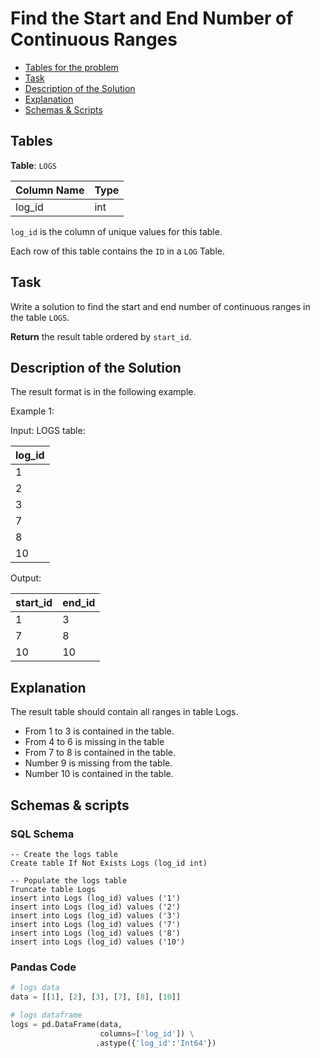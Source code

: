 # Find the Start and End Number of Continuous Ranges

- [Tables for the problem](#tables)
- [Task](#task)
- [Description of the Solution](#description-of-the-solution)
- [Explanation](#explanation)
- [Schemas & Scripts](#schemas--scripts)

## Tables 

**Table**: `LOGS`

| Column Name | Type |
|-------------|------|
| log_id      | int  |

`log_id` is the column of unique values for this table.

Each row of this table contains the `ID` in a `LOG` Table.

## Task

Write a solution to find the start and end number of continuous ranges in the table `LOGS`.

**Return** the result table ordered by `start_id`.

## Description of the Solution ##

The result format is in the following example.

Example 1:

Input: 
LOGS table:

| log_id |
|--------|
| 1      |
| 2      |
| 3      |
| 7      |
| 8      |
| 10     |

Output: 

| start_id | end_id |
|----------|--------|
| 1        | 3      |
| 7        | 8      |
| 10       | 10     |

## Explanation ##

The result table should contain all ranges in table Logs.
- From 1 to 3 is contained in the table.
- From 4 to 6 is missing in the table
- From 7 to 8 is contained in the table.
- Number 9 is missing from the table.
- Number 10 is contained in the table.

## Schemas & scripts

### SQL Schema

```genericsql
-- Create the logs table
Create table If Not Exists Logs (log_id int)
    
-- Populate the logs table
Truncate table Logs
insert into Logs (log_id) values ('1')
insert into Logs (log_id) values ('2')
insert into Logs (log_id) values ('3')
insert into Logs (log_id) values ('7')
insert into Logs (log_id) values ('8')
insert into Logs (log_id) values ('10')
```

### Pandas Code

```python
# logs data
data = [[1], [2], [3], [7], [8], [10]]

# logs dataframe
logs = pd.DataFrame(data, 
                    columns=['log_id']) \
                   .astype({'log_id':'Int64'})
```